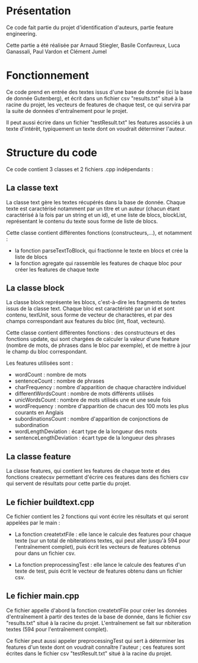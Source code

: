 # Présentation

Ce code fait partie du projet d'identification d'auteurs, partie feature engineering.

Cette partie a été réalisée par Arnaud Stiegler, Basile Confavreux, Luca Ganassali, Paul Vardon et Clément Jumel


# Fonctionnement

Ce code prend en entrée des textes issus d'une base de donnée (ici la base de donnée Gutenberg), et écrit dans un fichier csv "results.txt" situé à la racine du projet, les vecteurs de features de chaque test, ce qui servira par la suite de données d'entraînement pour le projet.

Il peut aussi écrire dans un fichier "testResult.txt" les features associés à un texte d'intérêt, typiquement un texte dont on voudrait déterminer l'auteur.


# Structure du code

Ce code contient 3 classes et 2 fichiers .cpp indépendants :

## La classe text
La classe text gère les textes récupérés dans la base de donnée. Chaque texte est caractérisé notamment par un titre et un auteur (chacun étant caractérisé à la fois par un string et un id), et une liste de blocs, blockList, représentant le contenu du texte sous forme de liste de blocs.

Cette classe contient différentes fonctions (constructeurs,...), et notamment :
- la fonction parseTextToBlock, qui fractionne le texte en blocs et crée la liste de blocs
- la fonction agregate qui rassemble les features de chaque bloc pour créer les features de chaque texte

## La classe block
La classe block représente les blocs, c'est-à-dire les fragments de textes issus de la classe text. Chaque bloc est caractéristé par un id et sont contenu, textUnit, sous forme de vecteur de charactères, et par des champs correspondant aux features du bloc (int, float, vecteurs).

Cette classe contient différentes fonctions : des constructeurs et des fonctions update, qui sont chargées de calculer la valeur d'une feature (nombre de mots, de phrases dans le bloc par exemple), et de mettre à jour le champ du bloc correspondant.

Les features utilisées sont :
- wordCount : nombre de mots
- sentenceCount : nombre de phrases
- charFrequency : nombre d'apparition de chaque charactère individuel
- differentWordsCount : nombre de mots différents utilisés
- unicWordsCount : nombre de mots utilisés une et une seule fois
- wordFrequency : nombre d'apparition de chacun des 100 mots les plus courants en Anglais
- subordinationsCount : nombre d'apparition de conjonctions de subordination
- wordLengthDeviation : écart type de la longueur des mots
- sentenceLengthDeviation : écart type de la longueur des phrases

## La classe feature
La classe features, qui contient les features de chaque texte et des fonctions createcsv permettant d'écrire ces features dans des fichiers csv qui servent de résultats pour cette partie du projet.

## Le fichier buildtext.cpp
Ce fichier contient les 2 fonctions qui vont écrire les résultats et qui seront appelées par le main :

- La fonction createtxtFile : elle lance le calcule des features pour chaque texte (sur un total de nbiterations textes, qui peut aller jusqu'à 594 pour l'entraînement complet), puis écrit les vecteurs de features obtenus pour dans un fichier csv.

- La fonction preprocessingTest : elle lance le calcule des features d'un texte de test, puis écrit le vecteur de features obtenu dans un fichier csv.

## Le fichier main.cpp
Ce fichier appelle d'abord la fonction createtxtFile pour créer les données d'entraînement à partir des textes de la base de donnée, dans le fichier csv "results.txt" situé à la racine du projet. L'entraînement se fait sur nbiteration textes (594 pour l'entraînement complet).

Ce fichier peut aussi appeler preprocessingTest qui sert à déterminer les features d'un texte dont on voudrait connaître l'auteur ; ces features sont écrites dans le fichier csv "testResult.txt" situé à la racine du projet.
